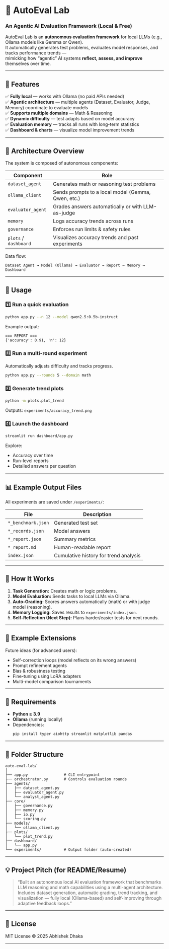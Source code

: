# 🧠 AutoEval Lab  
### An Agentic AI Evaluation Framework (Local & Free)

AutoEval Lab is an **autonomous evaluation framework** for local LLMs (e.g., Ollama models like Gemma or Qwen).  
It automatically generates test problems, evaluates model responses, and tracks performance trends —  
mimicking how “agentic” AI systems **reflect, assess, and improve** themselves over time.

---

## 🚀 Features

✅ **Fully local** — works with Ollama (no paid APIs needed)  
✅ **Agentic architecture** — multiple agents (Dataset, Evaluator, Judge, Memory) coordinate to evaluate models  
✅ **Supports multiple domains** — Math & Reasoning  
✅ **Dynamic difficulty** — test adapts based on model accuracy  
✅ **Evaluation memory** — tracks all runs with long-term statistics  
✅ **Dashboard & charts** — visualize model improvement trends  

---

## 🧩 Architecture Overview

The system is composed of autonomous components:

| Component | Role |
|------------|------|
| `dataset_agent` | Generates math or reasoning test problems |
| `ollama_client` | Sends prompts to a local model (Gemma, Qwen, etc.) |
| `evaluator_agent` | Grades answers automatically or with LLM-as-judge |
| `memory` | Logs accuracy trends across runs |
| `governance` | Enforces run limits & safety rules |
| `plots` / `dashboard` | Visualizes accuracy trends and past experiments |

Data flow:

```
Dataset Agent → Model (Ollama) → Evaluator → Report → Memory → Dashboard
```

---

## 🧪 Usage

### 1️⃣ Run a quick evaluation
```bash
python app.py --n 12 --model qwen2.5:0.5b-instruct
```
Example output:
```
=== REPORT ===
{'accuracy': 0.91, 'n': 12}
```

### 2️⃣ Run a multi-round experiment
Automatically adjusts difficulty and tracks progress.
```bash
python app.py --rounds 5 --domain math
```

### 3️⃣ Generate trend plots
```bash
python -m plots.plot_trend
```
Outputs: `experiments/accuracy_trend.png`

### 4️⃣ Launch the dashboard
```bash
streamlit run dashboard/app.py
```

Explore:
- Accuracy over time
- Run-level reports
- Detailed answers per question

---

## 📊 Example Output Files

All experiments are saved under `/experiments/`:

| File | Description |
|------|--------------|
| `*_benchmark.json` | Generated test set |
| `*_records.json` | Model answers |
| `*_report.json` | Summary metrics |
| `*_report.md` | Human-readable report |
| `index.json` | Cumulative history for trend analysis |

---

## 🧠 How It Works

1. **Task Generation:** Creates math or logic problems.  
2. **Model Evaluation:** Sends tasks to local LLMs via Ollama.  
3. **Auto-Grading:** Scores answers automatically (math) or with judge model (reasoning).  
4. **Memory Logging:** Saves results to `experiments/index.json`.  
5. **Self-Reflection (Next Step):** Plans harder/easier tests for next rounds.  

---

## 🧩 Example Extensions

Future ideas (for advanced users):
- Self-correction loops (model reflects on its wrong answers)
- Prompt refinement agents
- Bias & robustness testing
- Fine-tuning using LoRA adapters
- Multi-model comparison tournaments

---

## 🧰 Requirements

- **Python ≥ 3.9**
- **Ollama** (running locally)
- Dependencies:
  ```bash
  pip install typer aiohttp streamlit matplotlib pandas
  ```

---

## 📄 Folder Structure

```
auto-eval-lab/
│
├── app.py                # CLI entrypoint
├── orchestrator.py       # Controls evaluation rounds
├── agents/
│   ├── dataset_agent.py
│   ├── evaluator_agent.py
│   └── analyst_agent.py
├── core/
│   ├── governance.py
│   ├── memory.py
│   ├── io.py
│   └── scoring.py
├── models/
│   └── ollama_client.py
├── plots/
│   └── plot_trend.py
├── dashboard/
│   └── app.py
└── experiments/          # Output folder (auto-created)
```

---

## 💡 Project Pitch (for README/Resume)

> “Built an autonomous local AI evaluation framework that benchmarks LLM reasoning and math capabilities using a multi-agent architecture. Includes dataset generation, automatic grading, trend tracking, and visualization — fully local (Ollama-based) and self-improving through adaptive feedback loops.”

---

## 🧾 License
MIT License © 2025 Abhishek Dhaka

---
